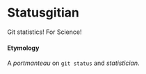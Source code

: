 # Statusgitian

Git statistics! For Science!

#### Etymology

A _portmanteau_ on `git status` and _statistician_.
